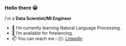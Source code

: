 ### Hello there 😀
I'm a **Data Scientist/Ml Engineer**


- 🌱 I’m currently learning Natural Language Processing.
- 🤝 I’m available for freelancing.
- 📫 You can reach me 👉🏽: [LinkedIn](https://www.linkedin.com/in/chineduezeofor)

